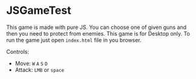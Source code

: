 # JSGameTest
This game is made with pure JS. You can choose one of given guns and then you need to protect from enemies.
This game is for Desktop only.
To run the game just open `index.html` file in you browser.

Controls:
  - Move: `W` `A` `S` `D`
  - Attack: `LMB` or `space`
